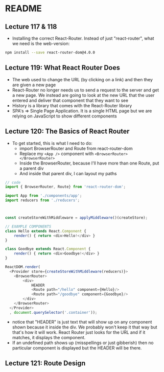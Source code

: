 # README

## Lecture 117 & 118
- Installing the correct React-Router.  Instead of just "react-router", what we need is the web-version:

```sh
npm install --save react-router-dom@4.0.0
```

## Lecture 119: What React Router Does

- The web used to change the URL (by clicking on a link) and then they are given a new page
- React-Router no longer needs us to send a request to the server and get a new page.  We instead are
going to look at the new URL that the user entered and deliver that component that they want to see
- History is a library that comes with the React-Router library
- SPA's => Single Page Application.  It is a single HTML page but we are relying on JavaScript to show
different components

## Lecture 120: The Basics of React Router
- To get started, this is what I need to do:
  - import BrowserRouter and Route from react-router-dom
  - Replace my `<App />` component with `<BrowserRouter></BrowserRouter>`
  - Inside the BrowserRouter, because I'll have more than one Route, put a parent div
  - And inside that parent div, I can layout my paths

```js
// code
import { BrowserRouter, Route} from 'react-router-dom';

import App from './components/app';
import reducers from './reducers';



const createStoreWithMiddleware = applyMiddleware()(createStore);

// EXAMPLE COMPONENTS
class Hello extends React.Component {
	render() { return <div>Hello!</div> }
}

class Goodbye extends React.Component {
	render() { return <div>Goodbye!</div> }
}

ReactDOM.render(
  <Provider store={createStoreWithMiddleware(reducers)}>
    <BrowserRouter>
    	<div>
    		HEADER
    		<Route path="/hello" component={Hello}/>
    		<Route path="/goodbye" component={Goodbye}/>
    	</div>
    </BrowserRouter>
  </Provider>
  , document.querySelector('.container'));
```

  - notice that "HEADER" is just text that will show up on any component shown because it inside the div. 
  We probably won't keep it that way but that's how it will work.  React Router just looks for the URL
  and if it matches, it displays the component.
  - If an undefined path shows up (misspellings or just gibberish) then no particular component is
   displayed but the HEADER will be there.

## Lecture 121: Route Design




